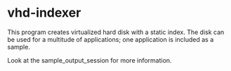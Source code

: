 # vhd-indexer
This program creates virtualized hard disk with a static index. The disk can be used for a multitude
of applications; one application is included as a sample.

Look at the sample_output_session for more information.

